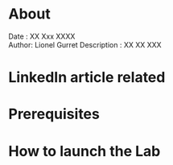 # About
Date : XX Xxx XXXX  
Author: Lionel Gurret
Description : XX XX XXX
# LinkedIn article related
# Prerequisites
# How to launch the Lab
